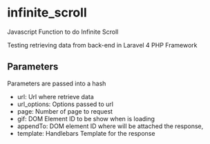 infinite_scroll
===============

Javascript Function to do Infinite Scroll 

Testing retrieving data from back-end in Laravel 4 PHP Framework

Parameters
----------

Parameters are passed into a hash

* url: Url where retrieve data
* url_options: Options passed to url
* page: Number of page to request
* gif: DOM Element ID to be show when is loading
* appendTo: DOM element ID where will be attached the response,
* template: Handlebars Template for the response
